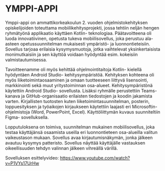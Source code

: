 # YMPPI-APPI

Ymppi-appi on ammattikorkeakoulun 2. vuoden ohjelmistokehityksen opiskelijoiden toteuttama mobiilikehitysprojekti, jossa tehtiin neljän hengen ryhmätyönä applikaatio käyttäen Kotlin- teknologiaa. Päätavoitteena oli luoda innovatiivinen, opetusta tukeva mobiilisovellus, joka perustuu ala-asteen opetussuunnitelman mukaisesti ympäristö- ja luonnontieteisiin. Sovellus tarjoaa erilaisia kysymysmuotoja, jotka vaihtelevat yksinkertaisista monimutkaisiin ja sen käyttöä voidaan hyödyntää esim. kokeisiin valmistautumisessa. 

Tavoitteenamme oli myös kehittää ohjelmointitaitoja Kotlin- kielellä hyödyntäen Android Studio- kehitysympäristöä. Kehityksen kohteena oli myös liiketoimintaosaaminen ja omaan tuotteeseen liittyvä lisensointi, markkinointi sekä muut yritystoiminnan osa-alueet.
Kehitysympäristönä käytettiin Android Studio- sovellusta. Lisäksi ryhmälle perustettiin Teams-kanava ja GitHub-organisaatio erilaisten tiedostojen ja koodin jakamista varten. Kirjallisten tuotosten kuten liiketoimintasuunnitelman, posterin, loppuesityksen ja työaikojen kirjaukseen käytettiin laajasti eri Microsoftin- ohjelmistoja (Word, PowerPoint, Excel). Käyttöliittymän kuvaus suunniteltiin Figma- sovelluksella.

Lopputuloksena on toimiva, suunnitelman mukainen mobiilisovellus, joka testaa käyttäjänsä osaamista useilla eri luonnontieteen osa-alueilla valitun vaikeustason mukaan. Sovellus avaa kirjautumisnäkymän, jonka jälkeen avautuu kysymys patteristo. Sovellus näyttää käyttäjälle vastauksen oikeellisuuden tehdyn valinnan jälkeen vihreällä värillä.

Sovelluksen esittelyvideo:
https://www.youtube.com/watch?v=P1VYs17UrHw
